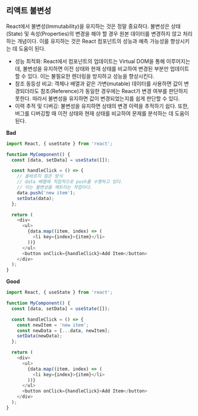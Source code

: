 ## 리액트 불변성

React에서 불변성(Immutability)을 유지하는 것은 정말 중요하다.
불변성은 상태(State) 및 속성(Properties)의 변경을 해야 할 경우 원본 데이터를 변경하지 않고 처리하는 개념이다.
이를 유지하는 것은 React 컴포넌트의 성능과 예측 가능성을 향상시키는 데 도움이 된다.

- 성능 최적화: React에서 컴포넌트의 업데이트는 Virtual DOM을 통해 이루어지는데, 불변성을 유지하면 이전 상태와 현재 상태를 비교하여 변경된 부분만 업데이트할 수 있다. 이는 불필요한 렌더링을 방지하고 성능을 향상시킨다.
- 참조 동등성 비교: 객체나 배열과 같은 가변(mutable) 데이터를 사용하면 값이 변경되더라도 참조(Reference)가 동일한 경우에는 React가 변경 여부를 판단하지 못한다. 따라서 불변성을 유지하면 값이 변경되었는지를 쉽게 판단할 수 있다.
- 이력 추적 및 디버깅: 불변성을 유지하면 상태의 변경 이력을 추적하기 쉽다. 또한, 버그를 디버깅할 때 이전 상태와 현재 상태를 비교하여 문제를 분석하는 데 도움이 된다. 

**Bad**
```js
import React, { useState } from 'react';

function MyComponent() {
  const [data, setData] = useState([]);

  const handleClick = () => {
    // 올바르지 않은 방식
    // data 배열에 직접적으로 push를 수행하고 있다.
    // 이는 불변성을 깨트리는 작업이다.
    data.push('new item');
    setData(data);
  };

  return (
    <div>
      <ul>
        {data.map((item, index) => (
          <li key={index}>{item}</li>
        ))}
      </ul>
      <button onClick={handleClick}>Add Item</button>
    </div>
  );
}

```

**Good**
```js
import React, { useState } from 'react';

function MyComponent() {
  const [data, setData] = useState([]);

  const handleClick = () => {
    const newItem = 'new item';
    const newData = [...data, newItem];
    setData(newData);
  };

  return (
    <div>
      <ul>
        {data.map((item, index) => (
          <li key={index}>{item}</li>
        ))}
      </ul>
      <button onClick={handleClick}>Add Item</button>
    </div>
  );
}

```
